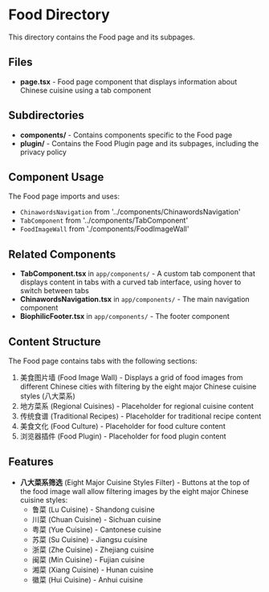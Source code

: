 # Food Directory

This directory contains the Food page and its subpages.

## Files

- **page.tsx** - Food page component that displays information about Chinese cuisine using a tab component

## Subdirectories

- **components/** - Contains components specific to the Food page
- **plugin/** - Contains the Food Plugin page and its subpages, including the privacy policy

## Component Usage

The Food page imports and uses:
- `ChinawordsNavigation` from '../components/ChinawordsNavigation'
- `TabComponent` from '../components/TabComponent'
- `FoodImageWall` from './components/FoodImageWall'

## Related Components

- **TabComponent.tsx** in `app/components/` - A custom tab component that displays content in tabs with a curved tab interface, using hover to switch between tabs
- **ChinawordsNavigation.tsx** in `app/components/` - The main navigation component
- **BiophilicFooter.tsx** in `app/components/` - The footer component

## Content Structure

The Food page contains tabs with the following sections:
1. 美食图片墙 (Food Image Wall) - Displays a grid of food images from different Chinese cities with filtering by the eight major Chinese cuisine styles (八大菜系)
2. 地方菜系 (Regional Cuisines) - Placeholder for regional cuisine content
3. 传统食谱 (Traditional Recipes) - Placeholder for traditional recipe content
4. 美食文化 (Food Culture) - Placeholder for food culture content
5. 浏览器插件 (Food Plugin) - Placeholder for food plugin content

## Features

- **八大菜系筛选** (Eight Major Cuisine Styles Filter) - Buttons at the top of the food image wall allow filtering images by the eight major Chinese cuisine styles:
  - 鲁菜 (Lu Cuisine) - Shandong cuisine
  - 川菜 (Chuan Cuisine) - Sichuan cuisine
  - 粤菜 (Yue Cuisine) - Cantonese cuisine
  - 苏菜 (Su Cuisine) - Jiangsu cuisine
  - 浙菜 (Zhe Cuisine) - Zhejiang cuisine
  - 闽菜 (Min Cuisine) - Fujian cuisine
  - 湘菜 (Xiang Cuisine) - Hunan cuisine
  - 徽菜 (Hui Cuisine) - Anhui cuisine
